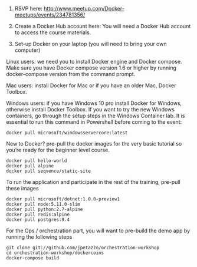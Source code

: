 1. RSVP here: http://www.meetup.com/Docker-meetups/events/234781356/

1. Create a Docker Hub account here: You will need a Docker Hub account to access the course materials. 

1. Set-up Docker on your laptop (you will need to bring your own computer) 

Linux users: we need you to install Docker engine and Docker compose. Make sure you have Docker compose version 1.6 or higher by running docker-compose version from the command prompt. 

Mac users: install Docker for Mac or if you have an older Mac, Docker Toolbox. 

Windows users: if you have Windows 10 pro install Docker for Windows, otherwise install Docker Toolbox. If you want to try the new Windows containers, go through the setup steps in the Windows Container lab. It is essential to run this command in Powershell before coming to the event:

`docker pull microsoft/windowsservercore:latest`

New to Docker? pre-pull the docker images for the very basic tutorial so you’re ready for the beginner level course.

```
docker pull hello-world 
docker pull alpine 
docker pull seqvence/static-site
```

To run the application and participate in the rest of the training, pre-pull these images

```
docker pull microsoft/dotnet:1.0.0-preview1 
docker pull node:5.11.0-slim 
docker pull python:2.7-alpine 
docker pull redis:alpine
docker pull postgres:9.4
```

For the Ops / orchestration part, you will want to pre-build the demo app by running the following steps

```
git clone git://github.com/jpetazzo/orchestration-workshop
cd orchestration-workshop/dockercoins
docker-compose build
```

